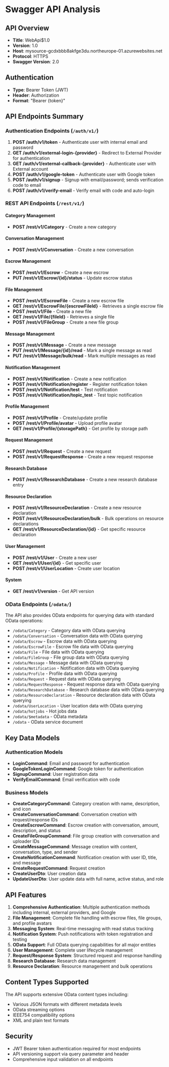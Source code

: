 # Swagger API Analysis

## API Overview
- **Title**: WebApi$1.0
- **Version**: 1.0
- **Host**: mysource-gcdxbbb8akfge3du.northeurope-01.azurewebsites.net
- **Protocol**: HTTPS
- **Swagger Version**: 2.0

## Authentication
- **Type**: Bearer Token (JWT)
- **Header**: Authorization
- **Format**: "Bearer {token}"

## API Endpoints Summary

### Authentication Endpoints (`/auth/v1/`)
1. **POST /auth/v1/token** - Authenticate user with internal email and password
2. **GET /auth/v1/external-login-{provider}** - Redirect to External Provider for authentication
3. **GET /auth/v1/external-callback-{provider}** - Authenticate user with External account
4. **POST /auth/v1/google-token** - Authenticate user with Google token
5. **POST /auth/v1/signup** - Signup with email/password; sends verification code to email
6. **POST /auth/v1/verify-email** - Verify email with code and auto-login

### REST API Endpoints (`/rest/v1/`)

#### Category Management
- **POST /rest/v1/Category** - Create a new category

#### Conversation Management
- **POST /rest/v1/Conversation** - Create a new conversation

#### Escrow Management
- **POST /rest/v1/Escrow** - Create a new escrow
- **PUT /rest/v1/Escrow/{id}/status** - Update escrow status

#### File Management
- **POST /rest/v1/EscrowFile** - Create a new escrow file
- **GET /rest/v1/EscrowFile/{escrowFileId}** - Retrieves a single escrow file
- **POST /rest/v1/File** - Create a new file
- **GET /rest/v1/File/{fileId}** - Retrieves a single file
- **POST /rest/v1/FileGroup** - Create a new file group

#### Message Management
- **POST /rest/v1/Message** - Create a new message
- **PUT /rest/v1/Message/{id}/read** - Mark a single message as read
- **PUT /rest/v1/Message/bulk/read** - Mark multiple messages as read

#### Notification Management
- **POST /rest/v1/Notification** - Create a new notification
- **POST /rest/v1/Notification/register** - Register notification token
- **POST /rest/v1/Notification/test** - Test notification
- **POST /rest/v1/Notification/topic_test** - Test topic notification

#### Profile Management
- **POST /rest/v1/Profile** - Create/update profile
- **POST /rest/v1/Profile/avatar** - Upload profile avatar
- **GET /rest/v1/Profile/{storagePath}** - Get profile by storage path

#### Request Management
- **POST /rest/v1/Request** - Create a new request
- **POST /rest/v1/RequestResponse** - Create a new request response

#### Research Database
- **POST /rest/v1/ResearchDatabase** - Create a new research database entry

#### Resource Declaration
- **POST /rest/v1/ResourceDeclaration** - Create a new resource declaration
- **POST /rest/v1/ResourceDeclaration/bulk** - Bulk operations on resource declarations
- **GET /rest/v1/ResourceDeclaration/{id}** - Get specific resource declaration

#### User Management
- **POST /rest/v1/User** - Create a new user
- **GET /rest/v1/User/{id}** - Get specific user
- **POST /rest/v1/UserLocation** - Create user location

#### System
- **GET /rest/v1/version** - Get API version

### OData Endpoints (`/odata/`)
The API also provides OData endpoints for querying data with standard OData operations:
- `/odata/Category` - Category data with OData querying
- `/odata/Conversation` - Conversation data with OData querying
- `/odata/Escrow` - Escrow data with OData querying
- `/odata/EscrowFile` - Escrow file data with OData querying
- `/odata/File` - File data with OData querying
- `/odata/FileGroup` - File group data with OData querying
- `/odata/Message` - Message data with OData querying
- `/odata/Notification` - Notification data with OData querying
- `/odata/Profile` - Profile data with OData querying
- `/odata/Request` - Request data with OData querying
- `/odata/RequestResponse` - Request response data with OData querying
- `/odata/ResearchDatabase` - Research database data with OData querying
- `/odata/ResourceDeclaration` - Resource declaration data with OData querying
- `/odata/UserLocation` - User location data with OData querying
- `/odata/hotjobs` - Hot jobs data
- `/odata/$metadata` - OData metadata
- `/odata` - OData service document

## Key Data Models

### Authentication Models
- **LoginCommand**: Email and password for authentication
- **GoogleTokenLoginCommand**: Google token for authentication
- **SignupCommand**: User registration data
- **VerifyEmailCommand**: Email verification with code

### Business Models
- **CreateCategoryCommand**: Category creation with name, description, and icon
- **CreateConversationCommand**: Conversation creation with request/response IDs
- **CreateEscrowCommand**: Escrow creation with conversation, amount, description, and status
- **CreateFileGroupCommand**: File group creation with conversation and uploader IDs
- **CreateMessageCommand**: Message creation with content, conversation, type, and sender
- **CreateNotificationCommand**: Notification creation with user ID, title, and message
- **CreateRequestCommand**: Request creation
- **CreateUserDto**: User creation data
- **UpdateUserDto**: User update data with full name, active status, and role

## API Features
1. **Comprehensive Authentication**: Multiple authentication methods including internal, external providers, and Google
2. **File Management**: Complete file handling with escrow files, file groups, and profile avatars
3. **Messaging System**: Real-time messaging with read status tracking
4. **Notification System**: Push notifications with token registration and testing
5. **OData Support**: Full OData querying capabilities for all major entities
6. **User Management**: Complete user lifecycle management
7. **Request/Response System**: Structured request and response handling
8. **Research Database**: Research data management
9. **Resource Declaration**: Resource management and bulk operations

## Content Types Supported
The API supports extensive OData content types including:
- Various JSON formats with different metadata levels
- OData streaming options
- IEEE754 compatibility options
- XML and plain text formats

## Security
- JWT Bearer token authentication required for most endpoints
- API versioning support via query parameter and header
- Comprehensive input validation on all endpoints